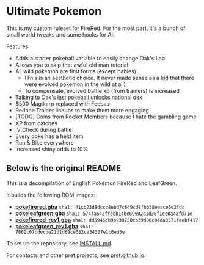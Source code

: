 # Ultimate Pokemon

This is my custom ruleset for FireRed. For the most part, it's a bunch of small world tweaks and some hooks for AI.

Features
- Adds a starter pokeball variable to easily change Oak's Lab
- Allows you to skip that awful old man tutorial
- All wild pokemon are first forms (except babies)
    - (This is an aesthetic choice. It never made sense as a kid that there were evolved pokemon in the wild at all)
    - To compensate, evolved battle xp (from trainers) is increased
- Talking to Oak's last pokeball unlocks national dex
- $500 Magikarp replaced with Feebas
- Redone Trainer lineups to make them more engaging
- [TODO] Coins from Rocket Members because I hate the gambling game
- XP from catches
- IV Check during battle
- Every poke has a held item
- Run & Bike everywhere
- Increased shiny odds to 10%

## Below is the original README

This is a decompilation of English Pokémon FireRed and LeafGreen.

It builds the following ROM images:

* [**pokefirered.gba**](https://datomatic.no-intro.org/?page=show_record&s=23&n=1616) `sha1: 41cb23d8dccc8ebd7c649cd8fbb58eeace6e2fdc`
* [**pokeleafgreen.gba**](https://datomatic.no-intro.org/?page=show_record&s=23&n=1617) `sha1: 574fa542ffebb14be69902d1d36f1ec0a4afd71e`
* [**pokefirered_rev1.gba**](https://datomatic.no-intro.org/?page=show_record&s=23&n=1672) `sha1: dd5945db9b930750cb39d00c84da8571feebf417`
* [**pokeleafgreen_rev1.gba**](https://datomatic.no-intro.org/index.php?page=show_record&s=23&n=1668) `sha1: 7862c67bdecbe21d1d69ce082ce34327e1c6ed5e`

To set up the repository, see [INSTALL.md](INSTALL.md).

For contacts and other pret projects, see [pret.github.io](https://pret.github.io/).
